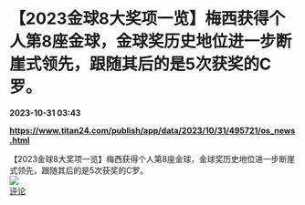 # 【2023金球8大奖项一览】梅西获得个人第8座金球，金球奖历史地位进一步断崖式领先，跟随其后的是5次获奖的C罗。

**2023-10-31 03:43**

**https://www.titan24.com/publish/app/data/2023/10/31/495721/os_news.html**

【2023金球8大奖项一览】梅西获得个人第8座金球，金球奖历史地位进一步断崖式领先，跟随其后的是5次获奖的C罗。  
![](https://img3.chouti.com/CHOUTI_20231031/17F37D088FDC4F63B149209A99E9112D_W640H640.jpeg)  
[评论](https://m.chouti.com/link/40457538)